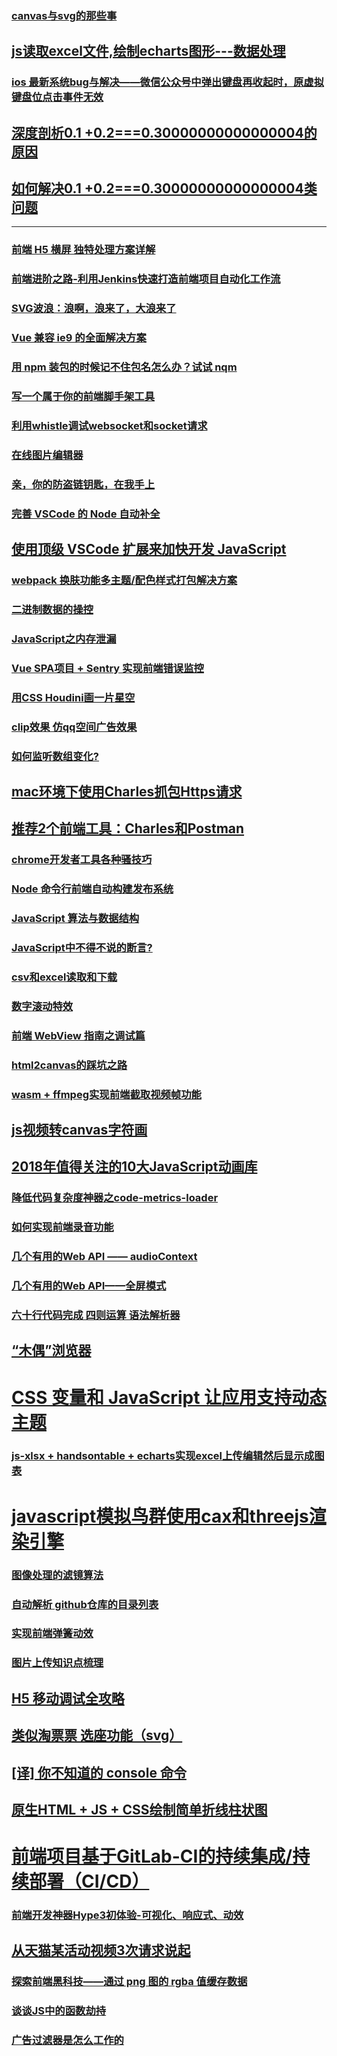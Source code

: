 ### [canvas与svg的那些事](https://github.com/dxiaoqi/canvas-svg-)
## [js读取excel文件,绘制echarts图形---数据处理](https://juejin.im/post/5c15f3055188254caf189baf)
### [ios 最新系统bug与解决——微信公众号中弹出键盘再收起时，原虚拟键盘位点击事件无效](https://juejin.im/post/5c07442f51882528c4469769#comment)
## [深度剖析0.1 +0.2===0.30000000000000004的原因](https://juejin.im/post/5c023084f265da613e21fb54)
## [如何解决0.1 +0.2===0.30000000000000004类问题](https://juejin.im/post/5c05dbfb5188251da07df3bc)
---
### [前端 H5 横屏 独特处理方案详解](https://juejin.im/post/5be2403df265da616b102e23)
### [前端进阶之路-利用Jenkins快速打造前端项目自动化工作流](https://juejin.im/post/5bc000826fb9a05d330adf9d)
### [SVG波浪：浪啊，浪来了，大浪来了](https://zhuanlan.zhihu.com/p/36031294)
### [Vue 兼容 ie9 的全面解决方案](https://juejin.im/post/5b2868b46fb9a00e6f65f87e)
### [用 npm 装包的时候记不住包名怎么办？试试 nqm](https://github.com/libin1991/nqm)
### [写一个属于你的前端脚手架工具](https://juejin.im/post/5b0e739e518825153e3d5440)
### [利用whistle调试websocket和socket请求](https://juejin.im/post/5ad6d125f265da239460017e)
### [在线图片编辑器](https://juejin.im/post/5ad9c9ea51882567105f4f9e)
### [亲，你的防盗链钥匙，在我手上](https://juejin.im/post/5adc0d03518825673a2022b7)
### [完善 VSCode 的 Node 自动补全](https://juejin.im/post/5add67986fb9a07ab83da106)
## [使用顶级 VSCode 扩展来加快开发 JavaScript](http://www.css88.com/archives/9507)
### [webpack 换肤功能多主题/配色样式打包解决方案](https://blog.hypers.io/2018/04/19/webpack-mutiple-theme-solution/)
### [二进制数据的操控](https://juejin.im/post/5adca4e0f265da0b767d0fb0)
### [JavaScript之内存泄漏](https://juejin.im/post/5ad8507cf265da50472fc93c)
### [Vue SPA项目 + Sentry 实现前端错误监控](https://juejin.im/post/5adb05fef265da0b79647421)
### [用CSS Houdini画一片星空](https://juejin.im/post/5adc091b51882567105f5586)
### [clip效果 仿qq空间广告效果](https://github.com/dxiaoqi/canvas-svg-)
### [如何监听数组变化?](https://juejin.im/post/5ade0e3df265da0b8e7f050b)
## [mac环境下使用Charles抓包Https请求](https://segmentfault.com/a/1190000005070614)
## [推荐2个前端工具：Charles和Postman](https://juejin.im/post/5ae73a4ff265da0b71560e7a)
### [chrome开发者工具各种骚技巧](https://juejin.im/post/5af53823f265da0b75282b0f)
### [Node 命令行前端自动构建发布系统](https://juejin.im/post/5b0527b0518825428630dc10)
### [JavaScript 算法与数据结构](https://github.com/trekhleb/javascript-algorithms/blob/master/README.zh-CN.md)
### [JavaScript中不得不说的断言?](https://juejin.im/post/5b1683bee51d4506d73f176b)
### [csv和excel读取和下载](https://juejin.im/post/5b1fdbcc5188257d571f2c62)
### [数字滚动特效](https://github.com/libin1991/number-flip)
### [前端 WebView 指南之调试篇](https://75team.com/post/webview-debug.html)
### [html2canvas的踩坑之路](https://juejin.im/post/5b31d98ee51d4558817e14f8)
### [wasm + ffmpeg实现前端截取视频帧功能](https://juejin.im/post/5b5c82c1e51d4534c34a4caf#heading-5)
## [js视频转canvas字符画](https://juejin.im/post/5b5ec60d6fb9a04f8a219a1d)
## [2018年值得关注的10大JavaScript动画库](https://www.zcfy.cc/article/10-javascript-animation-libraries-to-follow-in-2018)
### [降低代码复杂度神器之code-metrics-loader](https://juejin.im/post/5b83cbe5f265da433c64bf8e)
### [如何实现前端录音功能](https://juejin.im/post/5b8bf7e3e51d4538c210c6b0)
### [几个有用的Web API —— audioContext](https://denzel.netlify.com/js/useful_webapis_audiocontext.html?_=193678675665)
### [几个有用的Web API——全屏模式](https://denzel.netlify.com/js/useful_webapis_fullscreen.html)
### [六十行代码完成 四则运算 语法解析器](https://juejin.im/post/5b9756d26fb9a05d0f16c097)
## [“木偶”浏览器](https://juejin.im/post/5b9648e7e51d450e6321e3c5) 
# [CSS 变量和 JavaScript 让应用支持动态主题](https://juejin.im/post/5b9528de6fb9a05cf3710e00)
### [js-xlsx + handsontable + echarts实现excel上传编辑然后显示成图表](https://juejin.im/post/5b924d096fb9a05cf67a6971)
# [javascript模拟鸟群使用cax和threejs渲染引擎](https://juejin.im/post/5b9351226fb9a05d3b334d54)
### [图像处理的滤镜算法](https://juejin.im/post/5b9e127df265da0a9a395e01)
### [自动解析 github仓库的目录列表](https://juejin.im/post/5bac98aaf265da0ac7270165)
### [实现前端弹簧动效](https://juejin.im/post/5bbb67456fb9a05d2c43c66a)
### [图片上传知识点梳理](https://juejin.im/post/5be023b651882516bc47762e)
## [H5 移动调试全攻略](http://jartto.wang/2018/11/01/mobile-debug/)
## [类似淘票票 选座功能（svg）](https://juejin.im/post/5bed39096fb9a049b3478caf)
## [[译] 你不知道的 console 命令](https://juejin.im/post/5bf64218e51d45194266acb7)
## [原生HTML + JS + CSS绘制简单折线柱状图](https://juejin.im/post/5bff5fc4518825275318935c)
# [前端项目基于GitLab-CI的持续集成/持续部署（CI/CD）](https://juejin.im/post/5c015f4ae51d453244120d86)
### [前端开发神器Hype3初体验-可视化、响应式、动效](https://juejin.im/post/5c0a146d5188256f26413f51)
## [从天猫某活动视频3次请求说起](https://juejin.im/post/5c0e0f75e51d45410c5e1aea)
### [探索前端黑科技——通过 png 图的 rgba 值缓存数据](https://juejin.im/post/5c24ceeee51d4548ac6f7f61)
### [谈谈JS中的函数劫持](https://juejin.im/post/5c24cfd8f265da6144201c0a)
### [广告过滤器是怎么工作的](https://mp.weixin.qq.com/s?__biz=MzAxMDgyNDIyOQ==&mid=2650132697&idx=1&sn=051ceaec71d1ac0ca2d810dddeda25aa&chksm=834b0f93b43c868553783b41cc22944bc31c587f9004e9e0aa6f533c05e0cc87bbb45d6dd7f1&xtrack=1&scene=0&subscene=131&clicktime=1546585933&ascene=7&devicetype=android-25&version=27000034&nettype=WIFI&abtest_cookie=BAABAAoACwATABQABAAmlx4AV5keAJuZHgCcmR4AAAA=&lang=zh_CN&pass_ticket=wMbo7UfLPkZ++A6hVHsxFU8Zt7SiJgt3IVzhQl6MmtEawJuVL98rAz9KNMuwmvDc&wx_header=1)
